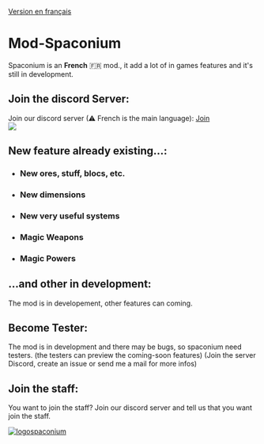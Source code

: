 <a href="https://github.com/GZod01/Mod-Spaconium/blob/main/README.fr.md">Version en français</a>

# Mod-Spaconium
Spaconium is an **French** 🇫🇷 mod., it add a lot of in games features and it's still in development.
## Join the discord Server:
Join our discord server (⚠ French is the main language): <a href="https://discor.io/spaconium">Join</a><br>
<a  href="https://discord.io/spaconium"><img src="https://discordapp.com/api/guilds/978527342811045888/widget.png?style=banner2"></a>

## New feature already existing...:
- ### New ores, stuff, blocs, etc.
- ### New dimensions
- ### New very useful systems
- ### Magic Weapons
- ### Magic Powers
## ...and other in development:
The mod is in developement, other features can coming.

## Become Tester:
The mod is in development and there may be bugs, so spaconium need testers. (the testers can preview the coming-soon features) (Join the server Discord, create an issue or send me a mail for more infos)
<!--<a href="https://gzod01.github.io/spaconium/private/inscription-testers">Inscriptions</a>-->


## Join the staff:
You want to join the staff?
Join our discord server and tell us that you want join the staff.
<!--Postez votre candidature sur <a href="https://gzod01.github.io/spaconium/private/candidatures">cette page</a>-->

[![logospaconium](https://cdn.discordapp.com/attachments/1037270814057300052/1037347117733249084/logospaconium.png)](https://discord.io/spaconium)
